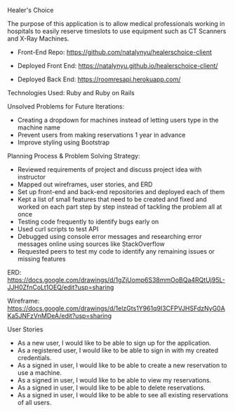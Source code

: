 
Healer's Choice

The purpose of this application is to allow medical professionals working in hospitals to easily reserve timeslots to use equipment such as CT Scanners and X-Ray Machines.

* Front-End Repo: https://github.com/natalynyu/healerschoice-client

* Deployed Front End: https://natalynyu.github.io/healerschoice-client/

* Deployed Back End: https://roomresapi.herokuapp.com/

Technologies Used: Ruby and Ruby on Rails

Unsolved Problems for Future Iterations:
* Creating a dropdown for machines instead of letting users type in the machine name
* Prevent users from making reservations 1 year in advance
* Improve styling using Bootstrap

Planning Process & Problem Solving Strategy:
* Reviewed requirements of project and discuss project idea with instructor
* Mapped out wireframes, user stories, and ERD
* Set up front-end and back-end repositories and deployed each of them
* Kept a list of small features that need to be created and fixed and worked on each part step by step instead of tackling the problem all at once
* Testing code frequently to identify bugs early on
* Used curl scripts to test API
* Debugged using console error messages and researching error messages online using sources like StackOverflow
* Requested peers to test my code to identify any remaining issues or missing features

ERD: https://docs.google.com/drawings/d/1gZjUomp6S38mmOoBQa4RQtUj95L-JJH0ZfnCoLt1OEQ/edit?usp=sharing

Wireframe: https://docs.google.com/drawings/d/1elzGts1Y961q9I3CFPVJHSFdzNyG0AKa5JNFzVnMDeA/edit?usp=sharing

User Stories
* As a new user, I would like to be able to sign up for the application.
* As a registered user, I would like to be able to sign in with my created credentials.
* As a signed in user, I would like to be able to create a new reservation to use a machine.
* As a signed in user, I would like to be able to view my reservations.
* As a signed in user, I would like to be able to delete reservations.
* As a signed in user, I would like to be able to see all existing reservations of all users.
